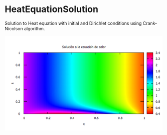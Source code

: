 # HeatEquationSolution

Solution to Heat equation with initial and Dirichlet conditions using Crank-Nicolson algorithm.

![Test Image 1](heateqnCN.png)
